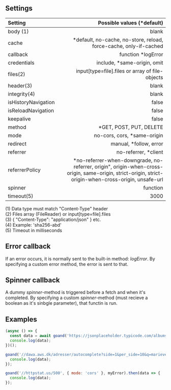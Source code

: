 ## Settings

| Setting             | Possible values (*default)                 |
| :------------------ | ----------------------------: |
| body (1)            | blank
| cache               | *default, no-cache, no-store, reload, force-cache, only-if-cached 
| callback            | function *logError
| credentials         | include, *same-origin, omit
 files(2)             | input[type=file].files or array of file-objects
| header(3)           | blank
| integrity(4)         | blank
| isHistoryNavigation | false
| isReloadNavigation  | false
| keepalive           | false
| method              | *GET, POST, PUT, DELETE
| mode                | no-cors, cors, *same-origin
| redirect            | manual, *follow, error
| referrer            | no-referrer, *client
| referrerPolicy      | *no-referrer-when-downgrade, no-referrer, origin", origin-when-cross-origin, same-origin, strict-origin, strict-origin-when-cross-origin, unsafe-url
| spinner             | function
| timeout(5)          | 3000

(1) Data type must match "Content-Type" header  
(2) Files array (FileReader) or input[type=file].files  
(3) { "Content-Type": "application/json" } etc.  
(4) Example: 'sha256-abd'  
(5) Timeout in milliseconds

## Error callback
If an error occurs, it is normally sent to the built-in method: _logError_. By specifying a custom error method, the error is sent to that.

## Spinner callback
A dummy _spinner_-method is triggered before a fetch and when it's completed. By specifying a custom _spinner_-method (must recieve a boolean as it's sinbgle parameter), that functin is run.

## Examples

```js
(async () => {
  const data = await goand('https://jsonplaceholder.typicode.com/albums/?_limit=10&q=lorem',{ mode: 'cors' });
  console.log(data);
})();

goand('//dawa.aws.dk/adresser/autocomplete?side=1&per_side=10&q=marievej', { mode: 'cors', timeout: 3000 }, myError).then(data => {
  console.log(data);
});

goand('//httpstat.us/500', { mode: 'cors' }, myError).then(data => {
  console.log(data);
});
```